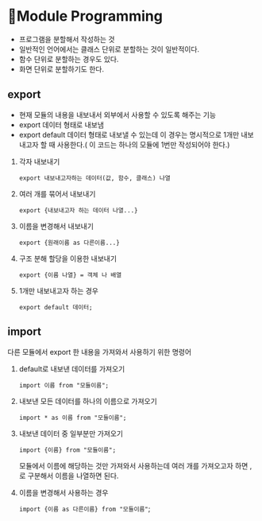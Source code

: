 # 🚀Module Programming
- 프로그램을 분할해서 작성하는 것
- 일반적인 언어에서는 클래스 단위로 분할하는 것이 일반적이다.
- 함수 단위로 분할하는 경우도 있다.
- 화면 단위로 분할하기도 한다.

## export
- 현재 모듈의 내용을 내보내서 외부에서 사용할 수 있도록 해주는 기능
- export 데이터 형태로 내보냄
- export default 데이터 형태로 내보낼 수 있는데 이 경우는 명시적으로 1개만 내보내고자 할 때 사용한다.( 이 코드는 하나의 모듈에 1번만 작성되어야 한다.)

1) 각자 내보내기

    `export 내보내고자하는 데이터(값, 함수, 클래스) 나열`

2) 여러 개를 묶어서 내보내기

    `export {내보내고자 하는 데이터 나열...}`

3) 이름을 변경해서 내보내기

    `export {원래이름 as 다른이름...}`

4) 구조 분해 할당을 이용한 내보내기

    `export {이름 나열} = 객체 나 배열`

5) 1개만 내보내고자 하는 경우

    `export default 데이터;`

## import
다른 모듈에서 export 한 내용을 가져와서 사용하기 위한 명령어

1) default로 내보낸 데이터를 가져오기
    
    `import 이름 from "모듈이름";`

2) 내보낸 모든 데이터를 하나의 이름으로 가져오기

    `import * as 이름 from "모듈이름";`

3) 내보낸 데이터 중 일부분만 가져오기

    `import {이름} from "모듈이름";` 

    모듈에서 이름에 해당하는 것만 가져와서 사용하는데 여러 개를 가져오고자 하면 ,로 구분해서 이름을 나열하면 된다.

4) 이름을 변경해서 사용하는 경우

    `import {이름 as 다른이름} from "모듈이름"`;